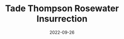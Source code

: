 ---
title: "Tade Thompson Rosewater Insurrection"
date: 2022-09-26
layout: post
category:
tags: [tag 1, tag 2, tag 3, Twenty Two]
---